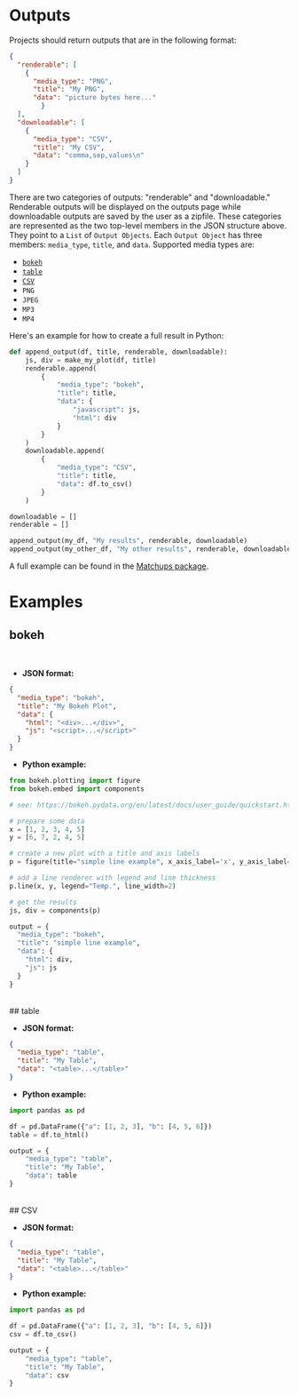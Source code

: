 # Outputs



Projects should return outputs that are in the following format:



```json
{
  "renderable": [
    {
      "media_type": "PNG",
      "title": "My PNG",
      "data": "picture bytes here..."
		}
  ],
  "downloadable": [
    {
      "media_type": "CSV",
      "title": "My CSV",
      "data": "comma,sep,values\n"
    }
  ]
}
```



There are two categories of outputs: "renderable" and "downloadable." Renderable outputs will be displayed on the outputs page while downloadable outputs are saved by the user as a zipfile. These categories are represented as the two top-level members in the JSON structure above. They point to a `List` of `Output Objects`.  Each `Output Object` has three members: `media_type`, `title`, and `data`.  Supported media types are:

- [`bokeh`](#bokeh)
- [`table`](#table)
- [`CSV`](#CSV)
- `PNG`
- `JPEG`
- `MP3`
- `MP4`



Here's an example for how to create a full result in Python:

```python
def append_output(df, title, renderable, downloadable):
  	js, div = make_my_plot(df, title)
    renderable.append(
        {
            "media_type": "bokeh",
            "title": title,
            "data": {
                "javascript": js,
                "html": div
            }
        }
    )
    downloadable.append(
        {
            "media_type": "CSV",
            "title": title,
            "data": df.to_csv()
        }
    )

downloadable = []
renderable = []

append_output(my_df, "My results", renderable, downloadable)
append_output(my_other_df, "My other results", renderable, downloadable)
```

A full example can be found in the [Matchups package](https://github.com/hdoupe/Matchups/blob/009d7e698f773fa28f41a574141a3c18d1bacf62/matchups/matchups.py#L61-L83).



# Examples


## bokeh
<br>

- **JSON format:**

```json
{
  "media_type": "bokeh",
  "title": "My Bokeh Plot",
  "data": {
    "html": "<div>...</div>",
    "js": "<script>...</script>"
  }
}

```

- **Python example:**

```python
from bokeh.plotting import figure
from bokeh.embed import components

# see: https://bokeh.pydata.org/en/latest/docs/user_guide/quickstart.html#getting-started

# prepare some data
x = [1, 2, 3, 4, 5]
y = [6, 7, 2, 4, 5]

# create a new plot with a title and axis labels
p = figure(title="simple line example", x_axis_label='x', y_axis_label='y')

# add a line renderer with legend and line thickness
p.line(x, y, legend="Temp.", line_width=2)

# get the results
js, div = components(p)

output = {
  "media_type": "bokeh",
  "title": "simple line example",
  "data": {
    "html": div,
    "js": js
  }
}
```

<br>
## table
<br>

- **JSON format:**

```json
{
  "media_type": "table",
  "title": "My Table",
  "data": "<table>...</table>"
}
```

- **Python example:**

```python
import pandas as pd

df = pd.DataFrame({"a": [1, 2, 3], "b": [4, 5, 6]})
table = df.to_html()

output = {
    "media_type": "table",
    "title": "My Table",
    "data": table
}
```


<br>
## CSV
<br>

- **JSON format:**

```json
{
  "media_type": "table",
  "title": "My Table",
  "data": "<table>...</table>"
}
```

- **Python example:**

```python
import pandas as pd

df = pd.DataFrame({"a": [1, 2, 3], "b": [4, 5, 6]})
csv = df.to_csv()

output = {
    "media_type": "table",
    "title": "My Table",
    "data": csv
}
```

